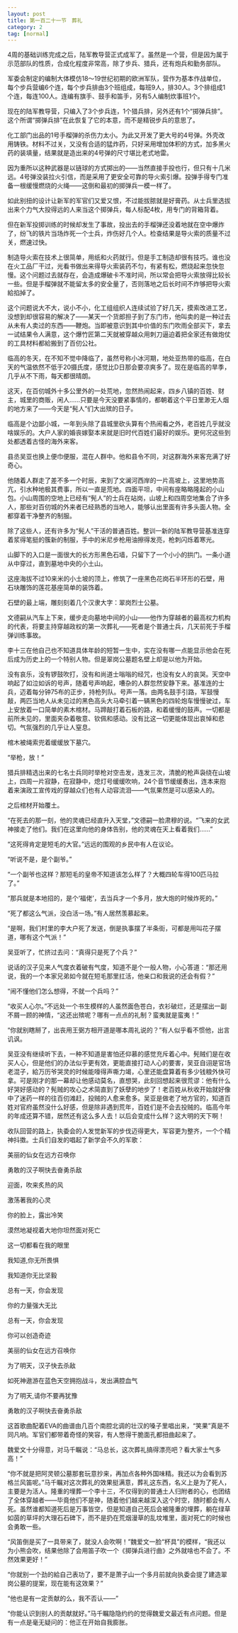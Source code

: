 ```yaml
---
layout: post
title: 第一百二十一节　葬礼
category: 2
tag: [normal]
---
```


4周的基础训练完成之后，陆军教导营正式成军了。虽然是一个营，但是因为属于示范部队的性质，合成化程度非常高，除了步兵、猎兵，还有炮兵和勤务部队。

军委会制定的编制大体模仿18～19世纪初期的欧洲军队，营作为基本作战单位，每个步兵营编6个连，每个步兵排由3个班组成，每班9人，排30人。3个排组成1个连，每连100人。连编有旗手、鼓手和笛手，另有5人编制炊事班1个。

现在的陆军教导营，只编入了3个步兵连，1个猎兵排，另外还有1个“掷弹兵排”。这个所谓“掷弹兵排”在此恢复了它的本意，而不是精锐步兵的意思了。

化工部门出品的1号手榴弹的杀伤力太小。为此又开发了更大号的4号弹。外壳改用铸铁。材料不过关，又没有合适的猛炸药，只好采用增加体积的方式，加多黑火药的装填量，结果就是造出来的4号弹的尺寸堪比老式地雷。

因为重所以这种武器是以链球的方式掷出的――当然直接手投也行，但只有十几米远。4号弹没装拉火引信，而是采用了更安全可靠的导火索引爆。投弹手得专门准备一根缓慢燃烧的火绳――这倒和最初的掷弹兵一模一样了。

如此别扭的设计让新军的军官们又爱又恨，不过能拔脓就是好膏药。从士兵里选拔出来个力气大投得远的人来当这个掷弹兵，每人标配4枚，用专门的背箱背着。

但在新军投掷训练的时候却发生了事故，投出去的手榴弹还没着地就在空中爆炸了，纷飞的铁片当场炸死一个士兵，炸伤好几个人。检查结果是导火索的质量不过关，燃速过快。

制造导火索在技术上很简单，用纸和火药就行。但是手工制造却很有技巧。谁也没在火工品厂干过，光看书做出来得导火索装药不匀，有紧有松，燃烧起来忽快忽慢。这个问题过去就存在，会造成爆破卡不准时间，所以常会把导火索放得比较长一些。但是手榴弹就不能留太多的安全量了，否则落地之后长时间不炸够把导火索給掐掉了。

这个问题说大不大，说小不小，化工组组织人连续试验了好几天，摸索改进工艺，没想到却很容易的解决了――某天一个货郎担子到了东门市，他叫卖的是一种过去从未有人卖过的东西――鞭炮。当即被意识到其中价值的东门吹雨全部买下，拿去一试结果令人满意，这个爆竹匠第二天就被穿越众用刺刀逼迫着把全家还有做炮仗的工具材料都給搬到了百仞公社。

临高的冬天，在不知不觉中降临了，虽然号称小冰河期，地处亚热带的临高，在白天的气温依然不低于20摄氏度，感觉比D日那会要凉爽多了。现在是临高的旱季，几乎从不下雨，每天都很晴朗。

这天，在百仞城外十多公里外的一处荒地，忽然热闹起来，四乡八镇的百姓、财主，城里的商贩，闲人……只要是今天没要紧事情的，都朝着这个平日里渺无人烟的地方来了――今天是“髡人”们大出殡的日子。

临高是个边鄙小城，一年到头除了县城里砍头算有个热闹看之外，老百姓几乎就没啥娱乐的。大户人家的婚丧嫁娶本来就是旧时代百姓们最好的娱乐。更何况这些到处都透着古怪的海外来客。

县丞吴亚也换上便巾便服，混在人群中。他和县令不同，对这群海外来客充满了好奇心。

他随着人群走了差不多一个时辰，来到了文澜河西岸的一片高坡上，这里地势高亢，引水种地极其费事，所以一直是荒地。四面平坦，中间有座略略隆起的小山包。小山周围的空地上已经有“髡人”的士兵在站岗，山坡上和四周空地集合了许多人，那些对百仞城的外来者已经熟悉的当地人，能够认出里面有许多头面人物。全都穿着干净整齐的制服。

除了这些人，还有许多为“髡人”干活的普通百姓。整训一新的陆军教导营基准连穿着浆得笔挺的簇新的制服，手中的米尼步枪用油擦得发亮，枪刺闪烁着寒光。

山脚下的入口是一面很大的长方形黑色石墙，只留下了一个小小的拱门。一条小道从中穿过，直到墓地中央的小土山。

这座海拔不过10来米的小土坡的顶上，修筑了一座黑色花岗石半环形的石壁，用石块雕饰的莲花基座简单的装饰着。

石壁的最上端，雕刻刻着几个汉隶大字：翠岗烈士公墓。

文德嗣从汽车上下来，缓步走向墓地中间的小山――他作为穿越者的最高权力机构的代表，将要主持穿越政权的第一次葬礼――死者是个普通士兵，几天前死于手榴弹训练事故。

李十三在他自己也不知道具体年龄的短暂一生中，实在没有哪一点能显示他会在死后成为历史上的一个特别人物。但是翠岗公墓题名壁上却是以他为开始。

没有哀乐，没有锣鼓吹打，没有和尚道士嗡嗡的经咒，也没有女人的哀哭。天空中响起了如泣如诉的号声，随着号声响起，嘈杂的人群忽然安静下来。基准连的士兵，迈着每分钟75布的正步，持枪列队。号声一落。由两名鼓手引路，军鼓慢敲，两匹当地人从未见过的黑色高头大马牵引着一辆黑色的四轮炮车慢慢驶过，车上安放着一口简单的素木棺材。马蹄敲打着石板的路，和着缓慢的鼓声。一切都是前所未见的，里面夹杂着敬意、钦佩和感动。没有比这一切更能体现出哀悼和悲切。气氛强烈的几乎让人窒息。

棺木被绳索兜着缓缓放下墓穴。

“举枪，放！”

猎兵排精选出来的七名士兵同时举枪对空击发，连发三次，清脆的枪声袅绕在山坡上，四周一片寂静，在寂静中，熄灯号缓缓吹响，24个音节缓缓奏出，连本来抱着来演政工宣传戏的穿越众们也有人动容流泪――气氛果然是可以感染人的。

之后棺材开始覆土。

“在死去的那一刻，他的灵魂已经直升入天堂，”文德嗣一脸肃穆的说。“飞来的女武神接走了他们。我们在这里向他的身体告别，他的灵魂在天上看着我们……”

“这死得肯定是短毛的大官。”远远的围观的乡民中有人在议论。

“听说不是，是个副爷。”

“一个副爷也这样？那短毛的皇帝不知道该怎么样了？大概四轮车得100匹马拉了。”

“那兵就是本地招的，是个‘福佬’，去当兵才一个多月，放大炮的时候炸死的。”

“死了都这么气派，没白活一场。”有人居然羡慕起来。

“是啊，我们村里的李大户死了发送，倒是执事摆了半条街，可都是用叫花子摆道，哪有这个气派！”

吴亚听了，忙挤过去问：“真得只是死了个兵？”

说话的汉子见来人气度衣着破有气度，知道不是个一般人物，小心答道：“那还用说，我的一个本家兄弟如今就在短毛那里扛活，他亲口和我说的还会有假？”

“闹不懂他们怎么想得，不就一个兵吗？”

“收买人心尔。”不远处一个书生模样的人虽然面色苍白，衣衫破烂，还是摆出一副不屑一顾的神情，“这还出殡呢？哪有一点点的礼制？蛮夷就是蛮夷！”

“你就别瞎掰了，出丧用王弼方相开道是哪本周礼说的？”有人似乎看不惯他，出言讥讽。

吴亚没有继续听下去，一种不知道是害怕还仰慕的感觉充斥着心中。髡贼们是在收买人心，但是他们的办法似乎更有效，更能直接打动人心的要害，吴亚自诩是官场老混子，給万历爷哭灵的时候能嚎得声嘶力竭，心里还能盘算着有多少钱粮外快可拿。可是刚才的那一幕却让他感动莫名，直想哭，此刻回想起来很荒谬：他有什么好哭好感动的？髡贼的攻心之术简直到了妖孽的地步了！老百姓从秋收开始就好像中了迷药一样的往百仞滩赶，投贼的人愈来愈多。吴亚是做老了地方官的，知道百姓对官府虽然没什么好感，但是除非遇到荒年，百姓们是不会去投贼的。临高今年的年成还算不错，居然还有这么多人去！以后会变成什么样？这大明的天下啊！

收队回营的路上，执委会的人发觉新军的步伐迈得更大，军容更为整齐，一个个精神抖擞。士兵们自发的唱起了新学会不久的军歌：

美丽的仙女在远方召唤你

勇敢的汉子啊快去奋勇杀敌

迎面，吹来炙热的风

激荡著我的心灵

你的脸上，露出冷笑

漠然地凝视着大地你坦然面对死亡

这一切都看在我的眼里

我知道,你无所畏惧

我知道你无比坚毅

总有一天，你会发现

你的力量强大无比

总有一天，你会发现

你可以创造奇迹

美丽的仙女在远方召唤你

为了明天，汉子快去杀敌

如死神遨游在蓝色天空拥抱战斗，发出满腔血气

为了明天,请你不要再犹豫

勇敢的汉子啊快去奋勇杀敌

这首歌曲配着EVA的曲谱由几百个南腔北调的壮汉的嗓子里唱出来，“笑果”真是不同凡响。军官们都带着奇怪的笑容，有人憋得干脆面孔都扭曲起来了。

魏爱文十分得意，对马千瞩说：“马总长，这次葬礼搞得漂亮吧？看大家士气多高！”

“你不就是把阿灵顿公墓那套玩意抄来，再加点各种外国味精。我还以为会看到苏格兰风笛呢。”马千瞩对这次葬礼的效果挺满意，葬礼这东西，名义上是为了死人，主要是为活人。隆重的埋葬一个李十三，不仅得到的普通土人归附者的心，也团结了全体穿越者――毕竟他们不是神，随着他们越来越深入这个时空，随时都会有人死。虽然谁都知道死后是万事皆空，但是知道自己死后会被隆重的埋葬，躺在绿草如茵的草坪的大理石石碑下，而不是扔在荒烟漫草的乱坟堆里，面对死亡的时候也会勇敢一些。

“风笛倒是买了一具带来了，就没人会吹啊！”魏爱文一脸“杯具”的模样，“我还以为小熊会吹，结果他除了会用笛子吹一个《掷弹兵进行曲》之外就啥也不会了。不然效果更好！”

“你就别一个劲的給自己表功了，要不是萧子山一个多月前就向执委会提了建造翠岗公墓的提案，现在能有这效果？”

“他也是有一定贡献的么，我不否认――”

“你能认识到别人的贡献就好。”马千瞩隐隐约约的觉得魏爱文最近有点问题。但是有一点是毫无疑问的：他正在开始自我膨胀。
